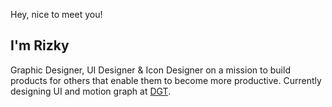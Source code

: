 <section class="hero">
        <div class="hero-container container">
            <div class="hero-row row d-flex align-items-center">
                <div class="hero-left col-12 col-sm-6">
                    <p class="p-small-header">Hey, nice to meet you!</p>
                    <h1>I'm Rizky</h1>
                    <p class="p-big">
                        Graphic Designer, UI Designer & Icon Designer on a mission to build products for others that
                        enable them to become more productive. Currently designing UI and motion graph at
                        <a href="https://dianglobaltech.co.id/" class="p-link" target="_blank">DGT</a>.
                    </p>
                </div>
            </div>
        </div>
    </section>
